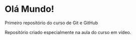 # Olá Mundo!
 Primeiro repositório do curso de Git e GitHub

 Repositório criado especialmente na aula do curso em vídeo.
 
